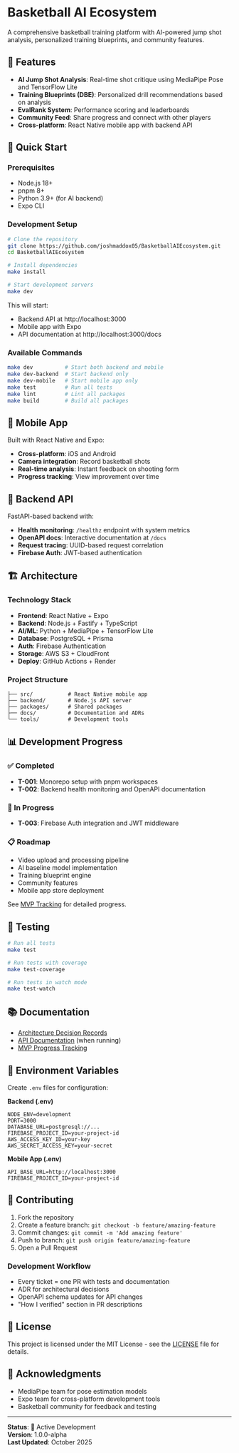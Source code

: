 # Basketball AI Ecosystem

A comprehensive basketball training platform with AI-powered jump shot analysis, personalized training blueprints, and community features.

## 🏀 Features

- **AI Jump Shot Analysis**: Real-time shot critique using MediaPipe Pose and TensorFlow Lite
- **Training Blueprints (DBE)**: Personalized drill recommendations based on analysis
- **EvalRank System**: Performance scoring and leaderboards  
- **Community Feed**: Share progress and connect with other players
- **Cross-platform**: React Native mobile app with backend API

## 🚀 Quick Start

### Prerequisites
- Node.js 18+
- pnpm 8+
- Python 3.9+ (for AI backend)
- Expo CLI

### Development Setup

```bash
# Clone the repository
git clone https://github.com/joshmaddox05/BasketballAIEcosystem.git
cd BasketballAIEcosystem

# Install dependencies
make install

# Start development servers
make dev
```

This will start:
- Backend API at http://localhost:3000
- Mobile app with Expo
- API documentation at http://localhost:3000/docs

### Available Commands

```bash
make dev          # Start both backend and mobile
make dev-backend  # Start backend only
make dev-mobile   # Start mobile app only
make test         # Run all tests
make lint         # Lint all packages
make build        # Build all packages
```

## 📱 Mobile App

Built with React Native and Expo:
- **Cross-platform**: iOS and Android
- **Camera integration**: Record basketball shots
- **Real-time analysis**: Instant feedback on shooting form
- **Progress tracking**: View improvement over time

## 🔧 Backend API

FastAPI-based backend with:
- **Health monitoring**: `/healthz` endpoint with system metrics
- **OpenAPI docs**: Interactive documentation at `/docs`
- **Request tracing**: UUID-based request correlation
- **Firebase Auth**: JWT-based authentication

## 🏗️ Architecture

### Technology Stack
- **Frontend**: React Native + Expo
- **Backend**: Node.js + Fastify + TypeScript
- **AI/ML**: Python + MediaPipe + TensorFlow Lite
- **Database**: PostgreSQL + Prisma
- **Auth**: Firebase Authentication
- **Storage**: AWS S3 + CloudFront
- **Deploy**: GitHub Actions + Render

### Project Structure
```
├── src/           # React Native mobile app
├── backend/       # Node.js API server
├── packages/      # Shared packages
├── docs/          # Documentation and ADRs
└── tools/         # Development tools
```

## 📊 Development Progress

### ✅ Completed
- **T-001**: Monorepo setup with pnpm workspaces
- **T-002**: Backend health monitoring and OpenAPI documentation

### 🔄 In Progress  
- **T-003**: Firebase Auth integration and JWT middleware

### 📋 Roadmap
- Video upload and processing pipeline
- AI baseline model implementation
- Training blueprint engine
- Community features
- Mobile app store deployment

See [MVP Tracking](docs/mvp-tracking.md) for detailed progress.

## 🧪 Testing

```bash
# Run all tests
make test

# Run tests with coverage
make test-coverage

# Run tests in watch mode
make test-watch
```

## 📚 Documentation

- [Architecture Decision Records](docs/adr/)
- [API Documentation](http://localhost:3000/docs) (when running)
- [MVP Progress Tracking](docs/mvp-tracking.md)

## 🔐 Environment Variables

Create `.env` files for configuration:

**Backend (.env)**
```
NODE_ENV=development
PORT=3000
DATABASE_URL=postgresql://...
FIREBASE_PROJECT_ID=your-project-id
AWS_ACCESS_KEY_ID=your-key
AWS_SECRET_ACCESS_KEY=your-secret
```

**Mobile App (.env)**  
```
API_BASE_URL=http://localhost:3000
FIREBASE_PROJECT_ID=your-project-id
```

## 🤝 Contributing

1. Fork the repository
2. Create a feature branch: `git checkout -b feature/amazing-feature`  
3. Commit changes: `git commit -m 'Add amazing feature'`
4. Push to branch: `git push origin feature/amazing-feature`
5. Open a Pull Request

### Development Workflow
- Every ticket = one PR with tests and documentation
- ADR for architectural decisions
- OpenAPI schema updates for API changes
- "How I verified" section in PR descriptions

## 📄 License

This project is licensed under the MIT License - see the [LICENSE](LICENSE) file for details.

## 🙏 Acknowledgments

- MediaPipe team for pose estimation models
- Expo team for cross-platform development tools
- Basketball community for feedback and testing

---

**Status**: 🚧 Active Development  
**Version**: 1.0.0-alpha  
**Last Updated**: October 2025